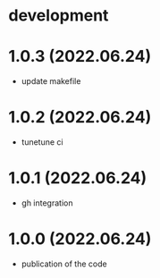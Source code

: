 # development

# 1.0.3 (2022.06.24)

* update makefile

# 1.0.2 (2022.06.24)

* tunetune ci

# 1.0.1 (2022.06.24)

* gh integration

# 1.0.0 (2022.06.24)

* publication of the code
